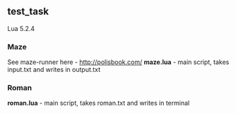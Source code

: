 ## test_task
Lua 5.2.4<p>
### Maze
  See maze-runner here - http://polisbook.com/
  <b>maze.lua</b> - main script, takes input.txt and writes in output.txt <p>
### Roman
  <b>roman.lua</b> - main script, takes roman.txt and writes in terminal
